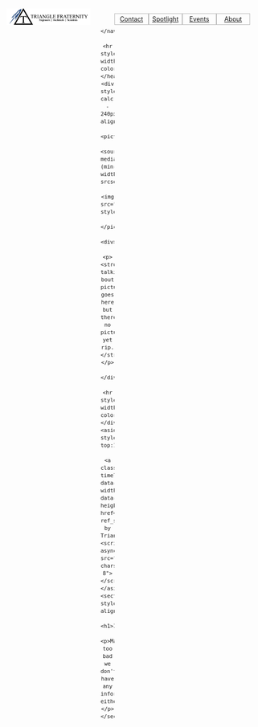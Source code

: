 <html>
<head>
	<title>Toledo Triangle Fraternity</title>
	<meta name="viewport" content="width=device-width, initial-scale=1.0">
	<meta charset="UTF-8">
	<meta name="description" content="The website of the Toledo Chapter of Triangle Fraternity.">
	<meta name="keywords" content="triangle,Triangle,toledo,Toledo,ut,UT,rockets,Rockets,fraternity,Fraternity,greek,Greek,ohio,Ohio">
	<meta name="author" content="Ben E., Jason K., Max C., Evan E.">
	<meta http-equiv="refresh" content="30">
	<style>	
	body {
  		background-image: url('media/Background.png');
	}
</style>
</head>
<body>
	<header>
		<img src="media/TriangleBanner.png" alt="Banner" style="width:33%;float:left;padding:1%;">
		<nav style="float:right;font-size:1.3vw;list-style-type:none;margin:0;padding:15px;width:calc(65% - 30px);text-align:center">
			<li style="display:inline"><a href="http://endless.horse/" style="display:block;border:1px solid #bbb;padding:1%;width:20%;float:right">About</a></li>
			<li style="display:inline"><a href="http://endless.horse/" style="display:block;border:1px solid #bbb;padding:1%;width:20%;float:right">Events</a></li>
			<li style="display:inline"><a href="http://endless.horse/" style="display:block;border:1px solid #bbb;padding:1%;width:20%;float:right">Spotlight</a></li>
			<li style="display:inline"><a href="http://endless.horse/" style="display:block;border:1px solid #bbb;padding:1%;width:20%;float:right">Contact</a></li>

		</nav>
		<hr style="clear:both;height:2px;border-width:0;color:gray;background-color:gray">
	</header>
	<div style="float:left;clear:both;width: calc(98% - 240px);text-align:center;padding:1%">
		<picture>
			<source media="(min-width:650px)" srcset="media/BigDum.png">
			<img src="media/BigDum.png" style="width:60%;">
		</picture>
		<div>
			<p><strong>Something talkin bout picture goes here but theres no picture yet rip.</strong></p>
		</div>
		<hr style="clear:both;height:2px;border-width:0;color:gray;background-color:gray;">
	</div>
	<aside style="float:right;clear:right;padding-top:1%">
		<a class="twitter-timeline" data-width="240" data-height="85%" href="https://twitter.com/TriangleToledo?ref_src=twsrc%5Etfw">Tweets by TriangleToledo</a> <script async src="https://platform.twitter.com/widgets.js" charset="utf-8"></script>
	</aside>
	<section style="clear:left;text-align:left">
		<h1>Information</h1>
		<p>Man, too bad we don't have any information either.</p>
	</section>
</body>
</html>